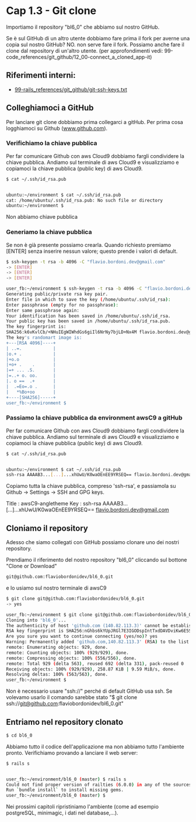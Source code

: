 # <a name="top"></a> Cap 1.3 - Git clone

Importiamo il repository "bl6_0" che abbiamo sul nostro GitHub. 

Se è sul GitHub di un altro utente dobbiamo fare prima il fork per averne una copia sul nostro GitHub?
NO. non serve fare il fork. Possiamo anche fare il clone dal repository di un'altro utente.
(per approfondimenti vedi: 99-code_references/git_github/12_00-connect_a_cloned_app-it)



## Riferimenti interni:

- [99-rails_references/git_github/git-ssh-keys.txt]()



## Colleghiamoci a GitHub

Per lanciare git clone dobbiamo prima collegarci a gitHub. Per prima cosa logghiamoci su Github (www.github.com).



### Verifichiamo la chiave pubblica

Per far comunicare Github con aws Cloud9 dobbiamo fargli condividere la chiave pubblica.
Andiamo sul terminale di aws Cloud9 e visualizziamo e copiamoci la chiave pubblica (public key) di aws Cloud9.

```bash
$ cat ~/.ssh/id_rsa.pub


ubuntu:~/environment $ cat ~/.ssh/id_rsa.pub
cat: /home/ubuntu/.ssh/id_rsa.pub: No such file or directory
ubuntu:~/environment $ 
```

Non abbiamo chiave pubblica



### Generiamo la chiave pubblica

Se non è già presente possiamo crearla.
Quando richiesto premiamo [ENTER] senza inserire nessun valore; questo prende i valori di default. 

```bash
$ ssh-keygen -t rsa -b 4096 -C "flavio.bordoni.dev@gmail.com"
-> [ENTER]
-> [ENTER]
-> [ENTER]

user_fb:~/environment $ ssh-keygen -t rsa -b 4096 -C "flavio.bordoni.dev@gmail.com"
Generating public/private rsa key pair.
Enter file in which to save the key (/home/ubuntu/.ssh/id_rsa): 
Enter passphrase (empty for no passphrase): 
Enter same passphrase again: 
Your identification has been saved in /home/ubuntu/.ssh/id_rsa.
Your public key has been saved in /home/ubuntu/.ssh/id_rsa.pub.
The key fingerprint is:
SHA256:k6vKvlCb/+NHuIEgWIWhdGs6giIl6NrNy7bjLD+Nx4M flavio.bordoni.dev@gmail.com
The key's randomart image is:
+---[RSA 4096]----+
| ..=.            |
|o.+ .            |
|+o.o             |
|+o+ .    .       |
|=+ ... .S.       |
|=..+ o. oo.      |
|. o ==  .+       |
|  .=Eo=.o .      |
|   *%Bo+oo       |
+----[SHA256]-----+
user_fb:~/environment $
```



### Passiamo la chiave pubblica da environment awsC9 a gitHub

Per far comunicare Github con aws Cloud9 dobbiamo fargli condividere la chiave pubblica.
Andiamo sul terminale di aws Cloud9 e visualizziamo e copiamoci la chiave pubblica (public key) di aws Cloud9.

```bash
$ cat ~/.ssh/id_rsa.pub


ubuntu:~/environment $ cat ~/.ssh/id_rsa.pub
ssh-rsa AAAAB3...[...]...xhUwU/K0waOEnEE9YRSEQ== flavio.bordoni.dev@gmail.com
```

Copiamo tutta la chiave pubblica, compreso 'ssh-rsa', e passiamola su Github -> Settings -> SSH and GPG keys.

Title   : awsC9-angletheme
Key     : ssh-rsa AAAAB3...[...]...xhUwU/K0waOEnEE9YRSEQ== flavio.bordoni.dev@gmail.com



## Cloniamo il repository

Adesso che siamo collegati con GitHub possiamo clonare uno dei nostri repository.

Prendiamo il riferimento del nostro repository "bl6_0" cliccando sul bottone "Clone or Download"

```bash
git@github.com:flaviobordonidev/bl6_0.git
```

e lo usiamo sul nostro terminale di awsC9

```bash
$ git clone git@github.com:flaviobordonidev/bl6_0.git
-> yes

user_fb:~/environment $ git clone git@github.com:flaviobordonidev/bl6_0.git
Cloning into 'bl6_0'...
The authenticity of host 'github.com (140.82.113.3)' cannot be established.
RSA key fingerprint is SHA256:nGhbs6kYUpJRGl7E3IGODspIntTxdDAVDviKw6E5SY8.
Are you sure you want to continue connecting (yes/no)? yes
Warning: Permanently added 'github.com,140.82.113.3' (RSA) to the list of known hosts.
remote: Enumerating objects: 929, done.
remote: Counting objects: 100% (929/929), done.
remote: Compressing objects: 100% (556/556), done.
remote: Total 929 (delta 563), reused 692 (delta 331), pack-reused 0
Receiving objects: 100% (929/929), 258.87 KiB | 9.59 MiB/s, done.
Resolving deltas: 100% (563/563), done.
user_fb:~/environment $ 
```

Non è necessario usare "ssh://" perché di default GitHub usa ssh. Se volevamo usarlo il comando sarebbe stato "$ git clone ssh://git@github.com:flaviobordonidev/bl6_0.git"



## Entriamo nel repository clonato

```bash
$ cd bl6_0
```

Abbiamo tutto il codice dell'applicazione ma non abbiamo tutto l'ambiente pronto. Verifichiamo provando a lanciare il web server:

```bash
$ rails s


user_fb:~/environment/bl6_0 (master) $ rails s
Could not find proper version of railties (6.0.0) in any of the sources
Run `bundle install` to install missing gems.
user_fb:~/environment/bl6_0 (master) $ 
```

Nei prossimi capitoli ripristiniamo l'ambiente (come ad esempio postgreSQL, minimagic, i dati nel database,...).
